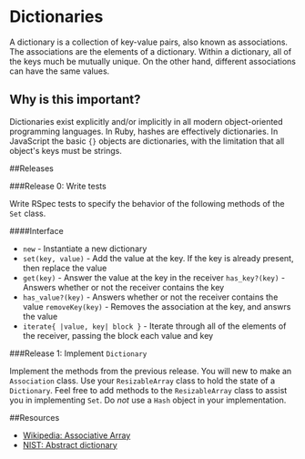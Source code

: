# Dictionaries

A dictionary is a collection of key-value pairs, also known as associations.  The associations are the elements of a dictionary.  Within a dictionary, all of the keys much be mutually unique.  On the other hand, different associations can have the same values.


## Why is this important?

Dictionaries exist explicitly and/or implicitly in all modern object-oriented programming languages.  In Ruby, hashes are effectively dictionaries. In JavaScript the basic `{}` objects are dictionaries, with the limitation that all object's keys must be strings.

##Releases

###Release 0: Write tests

Write RSpec tests to specify the behavior of the following methods of the `Set` class.

####Interface
- `new` - Instantiate a new dictionary
- `set(key, value)` - Add the value at the key. If the key is already present, then replace the value
- `get(key)` - Answer the value at the key in the receiver
  `has_key?(key)` - Answers whether or not the receiver contains the key
- `has_value?(key)` - Answers whether or not the receiver contains the value
  `removeKey(key)` - Removes the association at the key, and answrs the value
- `iterate{ |value, key| block }` - Iterate through all of the elements of the receiver, passing the block each value and key

###Release 1: Implement `Dictionary`

Implement the methods from the previous release.  You will new to make an `Association` class.  Use your `ResizableArray` class to hold the state of a `Dictionary`. Feel free to add methods to the `ResizableArray` class to assist you in implementing `Set`.  Do _not_ use a `Hash` object in your implementation.

##Resources

* [Wikipedia: Associative Array](http://en.wikipedia.org/wiki/Associative_array)
* [NIST: Abstract dictionary](http://xlinux.nist.gov/dads//HTML/dictionary.html)
